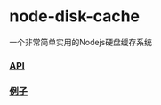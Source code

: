 # node-disk-cache
一个非常简单实用的Nodejs硬盘缓存系统

### [API](./bin/index.d.ts)
### [例子](./test/index.test.ts)
